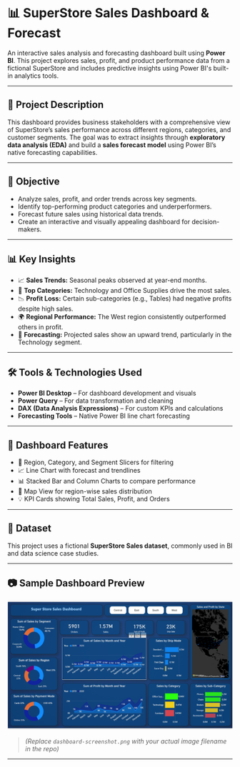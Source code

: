 # 📊 SuperStore Sales Dashboard & Forecast

An interactive sales analysis and forecasting dashboard built using **Power BI**. This project explores sales, profit, and product performance data from a fictional SuperStore and includes predictive insights using Power BI's built-in analytics tools.

---

## 📝 Project Description

This dashboard provides business stakeholders with a comprehensive view of SuperStore’s sales performance across different regions, categories, and customer segments. The goal was to extract insights through **exploratory data analysis (EDA)** and build a **sales forecast model** using Power BI’s native forecasting capabilities.

---

## 🎯 Objective

- Analyze sales, profit, and order trends across key segments.
- Identify top-performing product categories and underperformers.
- Forecast future sales using historical data trends.
- Create an interactive and visually appealing dashboard for decision-makers.

---

## 📊 Key Insights

- 📈 **Sales Trends:** Seasonal peaks observed at year-end months.
- 🛒 **Top Categories:** Technology and Office Supplies drive the most sales.
- 📉 **Profit Loss:** Certain sub-categories (e.g., Tables) had negative profits despite high sales.
- 🌍 **Regional Performance:** The West region consistently outperformed others in profit.
- 🔮 **Forecasting:** Projected sales show an upward trend, particularly in the Technology segment.

---

## 🛠 Tools & Technologies Used

- **Power BI Desktop** – For dashboard development and visuals
- **Power Query** – For data transformation and cleaning
- **DAX (Data Analysis Expressions)** – For custom KPIs and calculations
- **Forecasting Tools** – Native Power BI line chart forecasting

---

## 📎 Dashboard Features

- 🔘 Region, Category, and Segment Slicers for filtering
- 📈 Line Chart with forecast and trendlines
- 📊 Stacked Bar and Column Charts to compare performance
- 📍 Map View for region-wise sales distribution
- 💡 KPI Cards showing Total Sales, Profit, and Orders

---

## 📁 Dataset

This project uses a fictional **SuperStore Sales dataset**, commonly used in BI and data science case studies.

---

## 📷 Sample Dashboard Preview

![SuperStore Dashboard Screenshot](dashboard.png)

> *(Replace `dashboard-screenshot.png` with your actual image filename in the repo)*

---



